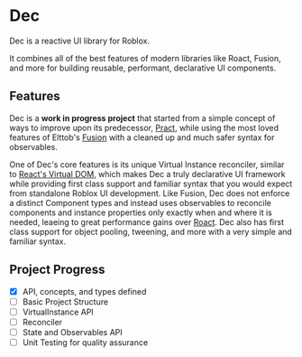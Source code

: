 # Dec
Dec is a reactive UI library for Roblox.

It combines all of the best features of modern libraries like Roact, Fusion, and more for building reusable, performant, declarative UI components.

## Features

Dec is a **work in progress project** that started from a simple concept of ways to improve upon its predecessor, [Pract](https://github.com/AmberGraceRBLX/Pract), while using the most loved features of Elttob's [Fusion](https://elttob.uk/Fusion) with a cleaned up and much safer syntax for observables.

One of Dec's core features is its unique Virtual Instance reconciler, similar to [React's Virtual DOM](https://react.dev), which makes Dec a truly declarative UI framework while providing first class support and familiar syntax that you would expect from standalone Roblox UI development. Like Fusion, Dec does not enforce a distinct Component types and instead uses observables to reconcile components and instance properties only exactly when and where it is needed, leaeing to great performance gains over [Roact](https://roblox.github.io/roact). Dec also has first class support for object pooling, tweening, and more with a very simple and familiar syntax.



## Project Progress
- [X] API, concepts, and types defined
- [ ] Basic Project Structure
- [ ] VirtualInstance API
- [ ] Reconciler
- [ ] State and Observables API
- [ ] Unit Testing for quality assurance
